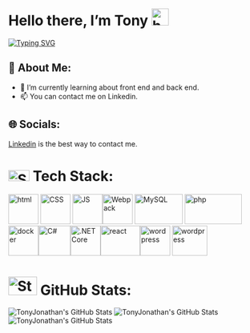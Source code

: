 # Hello there, I’m Tony <img src="https://raw.githubusercontent.com/MartinHeinz/MartinHeinz/master/wave.gif" alt="hello" width="34" height="34">

[![Typing SVG](https://readme-typing-svg.demolab.com?font=Fira+Code&pause=1000&width=600&height=40&lines=Welcome+to+my+profile;I'm+a+web+developper+junior;Love+create+and+learning+;I'm+looking+for+an+apprenticeship)](https://git.io/typing-svg)
## 💫 About Me:
- 🌱 I’m currently learning about front end and back end. <br>
- 📫 You can contact me on Linkedin. 


## 🌐 Socials:
<a href = "https://www.linkedin.com/in/tony-bruchon/">Linkedin</a> is the best way to contact me. 

# <img src="https://www.wingstechsolutions.com/wp-content/uploads/2022/03/full-stack-development.gif" alt="Stats" width="42" height="22"> Tech Stack:

<img src="https://raw.githubusercontent.com/dustin100/dustin100/master/assests/html5-original.svg" alt="html" width="60" height="60"> <img src="https://raw.githubusercontent.com/dustin100/dustin100/master/assests/css3-original.svg" alt="CSS" width="60" height="60"> <img src="https://raw.githubusercontent.com/dustin100/dustin100/master/assests/javascript-plain.svg" alt="JS" width="60" height="60"><img src="https://raw.githubusercontent.com/webpack/media/3e52c178e6ad2428585a2cbf5d22d6dbe0697f0f/logo/icon.svg" alt="Webpack" width="60" height="60"> <img src="https://1000logos.net/wp-content/uploads/2020/08/MySQL-Logo.png" alt="MySQL" width="96" height="60"> <img src="https://upload.wikimedia.org/wikipedia/commons/2/27/PHP-logo.svg" alt="php" width="114" height="60"><img src="https://cdn4.iconfinder.com/data/icons/logos-and-brands/512/97_Docker_logo_logos-512.png" alt="docker" width="60" height="60"><img src="https://upload.wikimedia.org/wikipedia/commons/b/bd/Logo_C_sharp.svg" alt="C#" width="64" height="60"><img src="https://upload.wikimedia.org/wikipedia/commons/thumb/e/ee/.NET_Core_Logo.svg/2048px-.NET_Core_Logo.svg.png" alt=".NET Core" width="60" height="60"><img src="https://upload.wikimedia.org/wikipedia/commons/a/a7/React-icon.svg" alt="react" width="79" height="60"><img src="https://cdn.pixabay.com/photo/2022/01/16/17/24/wordpress-6942722_1280.png" alt="wordpress" width="60" height="60">  <img src="https://cdn.worldvectorlogo.com/logos/typescript-2.svg" alt="wordpress" width="70" height="60">

# <img src="https://www.nosyweb.fr/images/icons/lots/lot18.png" alt="Stats" width="57" height="37"> GitHub Stats:

<img src="https://github-readme-stats.vercel.app/api?username=TonyJonathan&theme=dark&show_icons=true&hide_border=true&count_private=true" alt="TonyJonathan's GitHub Stats" />
<img src="https://github-readme-stats.vercel.app/api/top-langs/?username=TonyJonathan&theme=dark&show_icons=true&hide_border=true&layout=compact" alt="TonyJonathan's GitHub Stats" />
<img src="https://github-readme-streak-stats.herokuapp.com/?user=TonyJonathan&theme=dark&hide_border=true" alt="TonyJonathan's GitHub Stats" />

